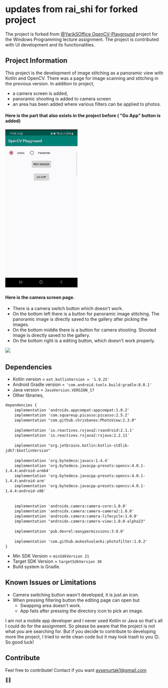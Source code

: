 # updates from rai_shi for forked project
The project is forked from [@YarikSOffice OpenCV-Playground](https://github.com/YarikSOffice/OpenCV-Playground) project for the Windows Programming lecture assignment. The project is contributed with UI development and its functionalities.

## Project Information
This project is the development of image stitching as a panoramic view with Kotlin and OpenCV. There was a page for image scanning and stitching in the previous version. In addition to project,
- a camera screen is added,
- panoramic shooting is added to camera screen
- an area has been added where various filters can be applied to photos.

#### Here is the part that also exists in the project before ( "Go App" button is added)

<img src="https://github.com/rai-shi/Panoramic-Camera-App-With-OpenCV/blob/master/preview-ayse/panaromic-example.gif?raw=true" height="500px">

#### Here is the camera screen page. 
- There is a camera switch button which doesn't work.
- On the bottom left there is a button for panoramic image stitching. The panoramic image is directly saved to the gallery after picking the images.
- On the bottom middle there is a button for camera shooting. Shooted image is directly saved to the gallery.
- On the bottom right is a editing button, which doesn't work properly.

<img src="https://github.com/rai-shi/Panoramic-Camera-App-With-OpenCV/blob/master/preview-ayse/camera-example.gif?raw=true" height="500px">

## Dependencies
- Kotlin version = ```ext.kotlinVersion = '1.9.25'```
- Android Gradle version = ```'com.android.tools.build:gradle:8.0.1'```
- Java version = ```JavaVersion.VERSION_17``` 
- Other libraries,
```
dependencies {
    implementation 'androidx.appcompat:appcompat:1.0.2'
    implementation 'com.squareup.picasso:picasso:2.5.2'
    implementation "com.github.chrisbanes:PhotoView:2.3.0"

    implementation 'io.reactivex.rxjava2:rxandroid:2.1.1'
    implementation 'io.reactivex.rxjava2:rxjava:2.2.11'

    implementation "org.jetbrains.kotlin:kotlin-stdlib-jdk7:$kotlinVersion"

    implementation 'org.bytedeco:javacv:1.4.4'
    implementation 'org.bytedeco.javacpp-presets:opencv:4.0.1-1.4.4:android-arm64'
    implementation 'org.bytedeco.javacpp-presets:opencv:4.0.1-1.4.4:android-arm'
    implementation 'org.bytedeco.javacpp-presets:opencv:4.0.1-1.4.4:android-x86'


    implementation 'androidx.camera:camera-core:1.0.0'
    implementation 'androidx.camera:camera-camera2:1.0.0'
    implementation 'androidx.camera:camera-lifecycle:1.0.0'
    implementation "androidx.camera:camera-view:1.0.0-alpha23"

    implementation 'pub.devrel:easypermissions:3.0.0' 

    implementation 'com.github.mukeshsolanki:photofilter:1.0.2'
}
```
- Min SDK Version = ```minSdkVersion 21```
- Target SDK Version = ```targetSdkVersion 30```
- Build system is Gradle.

## Known Issues or Limitations

- Camera switching button wasn't developed, it is just an icon.
- When pressing filtering button the editing page can open but
  - Swapping area doesn't work.
  - App fails after pressing the directory icon to pick an image.
 

I am not a mobile app developer and I never used Kotlin or Java so that's all I could do for the assignment. So please be aware that the project is not what you are searching for. But if you decide to contribute to developing more the project, I tried to write clean code but it may look trash to you :upside_down_face:. So good luck!

## Contribute
Feel free to contribute!
Contact if you want aysenurtak1@gmail.com 

:star2::star2:

